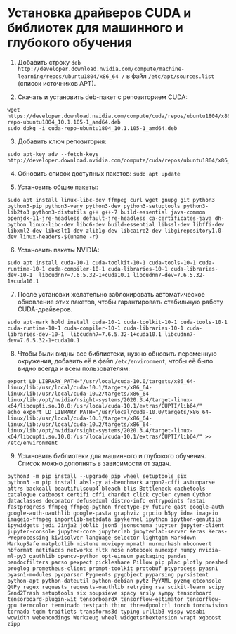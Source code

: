 # Установка драйверов CUDA и библиотек для машинного и глубокого обучения

1. Добавить строку `deb http://developer.download.nvidia.com/compute/machine-learning/repos/ubuntu1804/x86_64 /` в файл `/etc/apt/sources.list` (список источников APT).

2. Скачать и установить deb-пакет с репозиторием CUDA:
```
wget https://developer.download.nvidia.com/compute/cuda/repos/ubuntu1804/x86_64/cuda-repo-ubuntu1804_10.1.105-1_amd64.deb
sudo dpkg -i cuda-repo-ubuntu1804_10.1.105-1_amd64.deb
```

3. Добавить ключ репозитория:
```
sudo apt-key adv --fetch-keys http://developer.download.nvidia.com/compute/cuda/repos/ubuntu1804/x86_64/7fa2af80.pub
```

4. Обновить список доступных пакетов:
`sudo apt update`

5. Установить общие пакеты:
```
sudo apt install linux-libc-dev ffmpeg curl wget gnupg git python3 python3-pip python3-venv python3-dev python3-setuptools python3-lib2to3 python3-distutils g++ g++-7 build-essential java-common openjdk-11-jre-headless default-jre-headless ca-certificates-java dh-python linux-libc-dev libc6-dev build-essential libssl-dev libffi-dev libxml2-dev libxslt1-dev zlib1g-dev libcairo2-dev libgirepository1.0-dev linux-headers-$(uname -r)
```

6. Установить пакеты NVIDIA:
```
sudo apt install cuda-10-1 cuda-toolkit-10-1 cuda-tools-10-1 cuda-runtime-10-1 cuda-compiler-10-1 cuda-libraries-10-1 cuda-libraries-dev-10-1  libcudnn7=7.6.5.32-1+cuda10.1 libcudnn7-dev=7.6.5.32-1+cuda10.1
```

7. После установки желательно заблокировать автоматическое обновление этих пакетов, чтобы гарантировать стабильную работу CUDA-драйверов.
```
sudo apt-mark hold install cuda-10-1 cuda-toolkit-10-1 cuda-tools-10-1 cuda-runtime-10-1 cuda-compiler-10-1 cuda-libraries-10-1 cuda-libraries-dev-10-1  libcudnn7=7.6.5.32-1+cuda10.1 libcudnn7-dev=7.6.5.32-1+cuda10.1
```

8. Чтобы были видны все библиотеки, нужно обновить переменную окружения, добавить её в файл `/etc/environment`, чтобы её было видно всегда и всем пользователям: 
```
export LD_LIBRARY_PATH="/usr/local/cuda-10.0/targets/x86_64-linux/lib:/usr/local/cuda-10.1/targets/x86_64-linux/lib:/usr/local/cuda-10.2/targets/x86_64-linux/lib:/opt/nvidia/nsight-systems/2020.3.4/target-linux-x64/libcupti.so.10.0:/usr/local/cuda-10.1/extras/CUPTI/lib64/"
echo export LD_LIBRARY_PATH="/usr/local/cuda-10.0/targets/x86_64-linux/lib:/usr/local/cuda-10.1/targets/x86_64-linux/lib:/usr/local/cuda-10.2/targets/x86_64-linux/lib:/opt/nvidia/nsight-systems/2020.3.4/target-linux-x64/libcupti.so.10.0:/usr/local/cuda-10.1/extras/CUPTI/lib64/" >> /etc/environment
```

9. Установить библиотеки для машинного и глубокого обучения. Список можно дополнять в зависимости от задач.
```
python3 -m pip install --upgrade pip wheel setuptools six
python3 -m pip install absl-py ai-benchmark argon2-cffi astunparse attrs backcall beautifulsoup4 bleach blis Bottleneck cachetools catalogue catboost certifi cffi chardet click cycler cymem Cython dataclasses decorator defusedxml distro-info entrypoints fastai fastprogress ffmpeg ffmpeg-python freetype-py future gast google-auth google-auth-oauthlib google-pasta graphviz grpcio h5py idna imageio imageio-ffmpeg importlib-metadata ipykernel ipython ipython-genutils ipywidgets jedi Jinja2 joblib json5 jsonschema jupyter jupyter-client jupyter-console jupyter-core jupyterlab jupyterlab-server Keras Keras-Preprocessing kiwisolver language-selector lightgbm Markdown MarkupSafe matplotlib mistune moviepy mpmath murmurhash nbconvert nbformat netifaces networkx nltk nose notebook numexpr numpy nvidia-ml-py3 oauthlib opencv-python opt-einsum packaging pandas pandocfilters parso pexpect pickleshare Pillow pip plac plotly preshed proglog prometheus-client prompt-toolkit protobuf ptyprocess pyasn1 pyasn1-modules pycparser Pygments pygobject pyparsing pyrsistent python-apt python-dateutil python-debian pytz PyYAML pyzmq qtconsole QtPy regex requests requests-oauthlib retrying rsa scikit-learn scipy Send2Trash setuptools six soupsieve spacy srsly sympy tensorboard tensorboard-plugin-wit tensorboardX tensorflow-estimator tensorflow-gpu termcolor terminado testpath thinc threadpoolctl torch torchvision tornado tqdm traitlets transforms3d typing urllib3 vispy wasabi wcwidth webencodings Werkzeug wheel widgetsnbextension wrapt xgboost zipp
```

